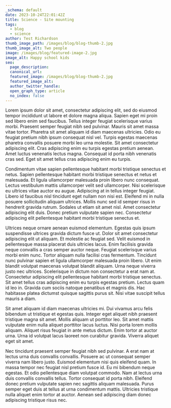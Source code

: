 ```yaml
---
_schema: default
date: 2023-10-24T22:01:42Z
title: Science - Site mounting
tags:
  - blog
  - science
author: Test Richardson
thumb_image_path: /images/blog/blog-thumb-2.jpg
thumb_image_alt: Two people
image: /images/blog/featured-image-2.jpg
image_alt: Happy school kids
seo:
  page_description:
  canonical_url:
  featured_image: /images/blog/blog-thumb-2.jpg
  featured_image_alt:
  author_twitter_handle:
  open_graph_type: article
  no_index: false
---
```

Lorem ipsum dolor sit amet, consectetur adipiscing elit, sed do eiusmod tempor incididunt ut labore et dolore magna aliqua. Sapien eget mi proin sed libero enim sed faucibus. Tellus integer feugiat scelerisque varius morbi. Praesent semper feugiat nibh sed pulvinar. Mauris sit amet massa vitae tortor. Pharetra sit amet aliquam id diam maecenas ultricies. Odio eu feugiat pretium nibh ipsum consequat nisl vel. Turpis egestas maecenas pharetra convallis posuere morbi leo urna molestie. Sit amet consectetur adipiscing elit. Cras adipiscing enim eu turpis egestas pretium aenean. Amet luctus venenatis lectus magna. Consequat id porta nibh venenatis cras sed. Eget sit amet tellus cras adipiscing enim eu turpis.

Condimentum vitae sapien pellentesque habitant morbi tristique senectus et netus. Sapien pellentesque habitant morbi tristique senectus et netus et malesuada. Et ligula ullamcorper malesuada proin libero nunc consequat. Lectus vestibulum mattis ullamcorper velit sed ullamcorper. Nisi scelerisque eu ultrices vitae auctor eu augue. Adipiscing at in tellus integer feugiat. Libero id faucibus nisl tincidunt eget nullam non nisi est. Eleifend mi in nulla posuere sollicitudin aliquam ultrices. Mollis nunc sed id semper risus in hendrerit gravida rutrum. Sodales ut etiam sit amet nisl. Amet consectetur adipiscing elit duis. Donec pretium vulputate sapien nec. Consectetur adipiscing elit pellentesque habitant morbi tristique senectus et.

Ultrices neque ornare aenean euismod elementum. Egestas quis ipsum suspendisse ultrices gravida dictum fusce ut. Dolor sit amet consectetur adipiscing elit ut aliquam. Et molestie ac feugiat sed. Velit euismod in pellentesque massa placerat duis ultricies lacus. Enim facilisis gravida neque convallis a cras semper auctor neque. Feugiat scelerisque varius morbi enim nunc. Tortor aliquam nulla facilisi cras fermentum. Tincidunt nunc pulvinar sapien et ligula ullamcorper malesuada proin libero. Ut enim blandit volutpat maecenas volutpat blandit aliquam. Urna neque viverra justo nec ultrices. Scelerisque in dictum non consectetur a erat nam at. Consectetur adipiscing elit pellentesque habitant morbi tristique senectus. Sit amet tellus cras adipiscing enim eu turpis egestas pretium. Lectus quam id leo in. Gravida cum sociis natoque penatibus et magnis dis. Hac habitasse platea dictumst quisque sagittis purus sit. Nisi vitae suscipit tellus mauris a diam.

Sit amet aliquam id diam maecenas ultricies mi. Dui vivamus arcu felis bibendum ut tristique et egestas quis. Integer eget aliquet nibh praesent tristique magna sit amet. Mollis aliquam ut porttitor leo. Sit amet mattis vulputate enim nulla aliquet porttitor lacus luctus. Nisi porta lorem mollis aliquam. Aliquet risus feugiat in ante metus dictum. Enim tortor at auctor urna. Urna id volutpat lacus laoreet non curabitur gravida. Viverra aliquet eget sit amet.

Nec tincidunt praesent semper feugiat nibh sed pulvinar. A erat nam at lectus urna duis convallis convallis. Posuere ac ut consequat semper viverra nam libero justo. Euismod elementum nisi quis eleifend quam. In massa tempor nec feugiat nisl pretium fusce id. Eu mi bibendum neque egestas. Et odio pellentesque diam volutpat commodo. Nam at lectus urna duis convallis convallis tellus. Tortor consequat id porta nibh. Eleifend donec pretium vulputate sapien nec sagittis aliquam malesuada. Purus semper eget duis at tellus at urna condimentum mattis. Ultricies tristique nulla aliquet enim tortor at auctor. Aenean sed adipiscing diam donec adipiscing tristique risus nec.